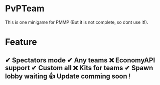 # PvPTeam
This is one minigame for PMMP (But it is not complete, so dont use it!).

# Feature

✔ Spectators mode
✔ Any teams
❌ EconomyAPI support
✔ Custom all
❌ Kits for teams
✔ Spawn lobby waiting
👍 Update comming soon !
-

